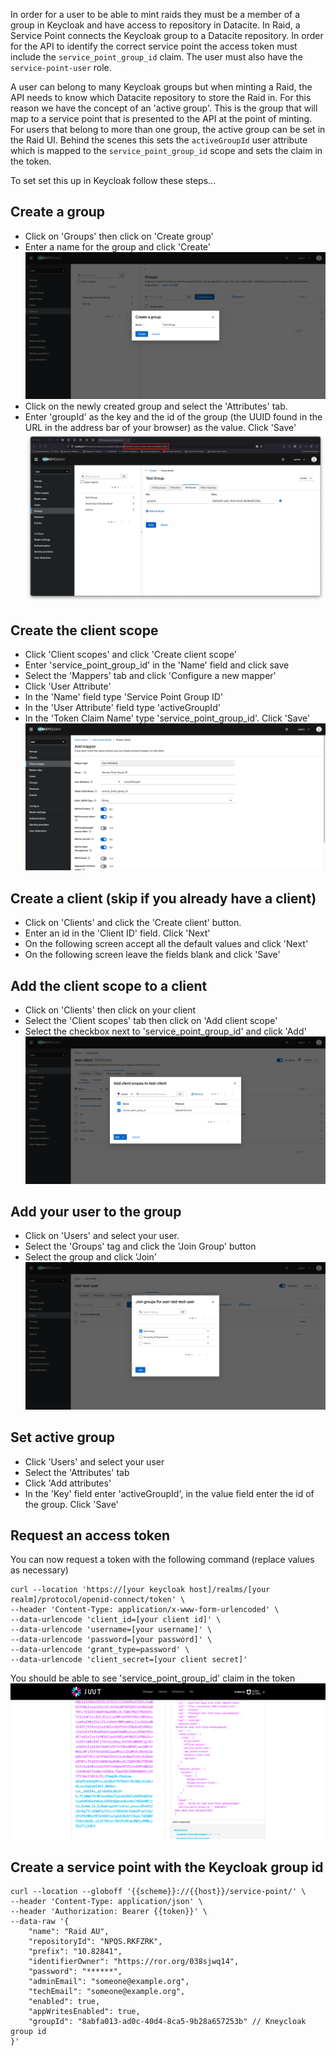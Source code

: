 In order for a user to be able to mint raids they must be a member of a group in Keycloak and have access to repository in Datacite. In Raid, a Service Point connects the Keycloak group to a Datacite repository. In order for the API to identify the correct service point the access token must include the `service_point_group_id` claim. The user must also have the `service-point-user` role.

A user can belong to many Keycloak groups but when minting a Raid, the API needs to know which Datacite repository to store the Raid in. For this reason we have the concept of an 'active group'. This is the group that will map to a service point that is presented to the API at the point of minting. For users that belong to more than one group, the active group can be set in the Raid UI. Behind the scenes this sets the `activeGroupId` user attribute which is mapped to the `service_point_group_id` scope and sets the claim in the token.

To set set this up in Keycloak follow these steps...

## Create a group
* Click on 'Groups' then click on 'Create group'
* Enter a name for the group and click 'Create' ![image](images/create-group.png)
* Click on the newly created group and select the 'Attributes' tab.
* Enter 'groupId' as the key and the id of the group (the UUID found in the URL in the address bar of your browser) as the value. Click 'Save' ![image](images/add-group-id.png)

## Create the client scope
* Click 'Client scopes' and click 'Create client scope'
* Enter 'service_point_group_id' in the 'Name' field and click save
* Select the 'Mappers' tab and click 'Configure a new mapper'
* Click 'User Attribute'
* In the 'Name' field type 'Service Point Group ID'
* In the 'User Attribute' field type 'activeGroupId'
* In the 'Token Claim Name' type 'service_point_group_id'. Click 'Save' ![image](images/group-id-mapper.png)

## Create a client (skip if you already have a client)
* Click on 'Clients' and click the 'Create client' button.
* Enter an id in the 'Client ID' field. Click 'Next'
* On the following screen accept all the default values and click 'Next'
* On the following screen leave the fields blank and click 'Save'

## Add the client scope to a client
* Click on 'Clients' then click on your client
* Select the 'Client scopes' tab then click on 'Add client scope'
* Select the checkbox next to 'service_point_group_id' and click 'Add' ![image](images/add-client-scope.png)

## Add your user to the group
* Click on 'Users' and select your user.
* Select the 'Groups' tag and click the 'Join Group' button
* Select the group and click 'Join' ![image](images/join-group.png)

## Set active group
* Click 'Users' and select your user
* Select the 'Attributes' tab
* Click 'Add attributes'
* In the 'Key' field enter 'activeGroupId', in the value field enter the id of the group. Click 'Save'

## Request an access token
You can now request a token with the following command (replace values as necessary)
```
curl --location 'https://[your keycloak host]/realms/[your realm]/protocol/openid-connect/token' \
--header 'Content-Type: application/x-www-form-urlencoded' \
--data-urlencode 'client_id=[your client id]' \
--data-urlencode 'username=[your username]' \
--data-urlencode 'password=[your password]' \
--data-urlencode 'grant_type=password' \
--data-urlencode 'client_secret=[your client secret]'
```

You should be able to see 'service_point_group_id' claim in the token ![image](images/token.png)

## Create a service point with the Keycloak group id
```
curl --location --globoff '{{scheme}}://{{host}}/service-point/' \
--header 'Content-Type: application/json' \
--header 'Authorization: Bearer {{token}}' \
--data-raw '{
    "name": "Raid AU",
    "repositoryId": "NPQS.RKFZRK",
    "prefix": "10.82841",
    "identifierOwner": "https://ror.org/038sjwq14",
    "password": "******",
    "adminEmail": "someone@example.org",
    "techEmail": "someone@example.org",
    "enabled": true,
    "appWritesEnabled": true,
    "groupId": "8abfa013-ad0c-40d4-8ca5-9b28a657253b" // Kneycloak group id
}'
```
